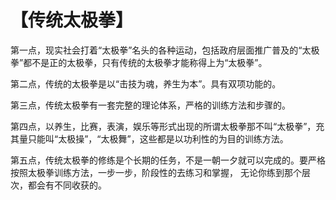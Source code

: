 # 【传统太极拳】

第一点，现实社会打着“太极拳”名头的各种运动，包括政府层面推广普及的“太极拳”都不是正的太极拳，只有传统的太极拳才能称得上为“太极拳”。

第二点，传统的太极拳是以“击技为魂，养生为本”。具有双项功能的。

第三点，传统太极拳有一套完整的理论体系，严格的训练方法和步骤的。

第四点，以养生，比赛，表演，娱乐等形式出现的所谓太极拳那不叫“太极拳”，充其量只能叫“太极操”，“太极舞”，这些都是以功利性的为目的训练方法。

第五点，传统太极拳的修练是个长期的任务，不是一朝一夕就可以完成的。要严格按照太极拳训练方法，一步一步，阶段性的去练习和掌握，
无论你练到那个层次，都会有不同收获的。
